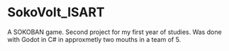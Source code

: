 # SokoVolt_ISART
A SOKOBAN game. Second project for my first year of studies. Was done with Godot in C# in approxmetly two mouths in a team of 5.
